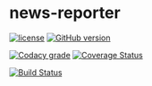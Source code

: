# news-reporter

[![license](https://img.shields.io/github/license/mashape/apistatus.svg)]()   [![GitHub version](https://badge.fury.io/gh/bit-coder1%2Fnews-reporter.svg)](https://badge.fury.io/gh/bit-coder1%2Fnews-reporter)

[![Codacy grade](https://img.shields.io/codacy/grade/e27821fb6289410b8f58338c7e0bc686.svg)]()  [![Coverage Status](https://coveralls.io/repos/github/bit-coder1/news-reporter/badge.svg?branch=master)](https://coveralls.io/github/bit-coder1/news-reporter?branch=master)

[![Build Status](https://travis-ci.org/bit-coder1/news-reporter.svg?branch=master)](https://travis-ci.org/bit-coder1/news-reporter)
